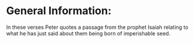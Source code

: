 # General Information:

In these verses Peter quotes a passage from the prophet Isaiah relating to what he has just said about them being born of imperishable seed.